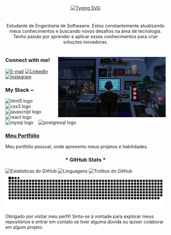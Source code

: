 <div align="center">
  <a href="https://git.io/typing-svg">
    <img src="https://readme-typing-svg.demolab.com?font=Fira+Code&weight=500&size=22&pause=1000&color=FF00F6&center=true&vCenter=true&random=false&width=524&lines=%E2%8A%B9+👋+Olá+eu+sou+o+Nick+%CB%99%E1%B5%95%CB%99+%E2%8A%B9+" alt="Typing SVG">
  </a>
</div>

#

<p align="center">Estudante de Engenharia de Softwawre.
Estou constantemente atualizando meus conhecimentos e buscando novos desafios na área de tecnologia. Tenho paixão por aprender e aplicar esses conhecimentos para criar soluções inovadoras.
  
#

#

<img align="right" alt="" height="190px" src="/Study.gif">

<h3 align="left">Connect with me!</h3>

[![E-mail](https://img.shields.io/badge/-Email-000?style=for-the-badge&logo=microsoft-outlook&logoColor=FF00F6&color:FFF)](mailto:nicolas.100julio@gmail.com)
[![LinkedIn](https://img.shields.io/badge/-LinkedIn-000?style=for-the-badge&logo=linkedin&logoColor=FF00F6&color:FFF)](#)
[![Instagram](https://img.shields.io/badge/-Instagram-000?style=for-the-badge&logo=instagram&logoColor=FF00F6&color:FFF)](https://www.instagram.com/nick_godi/)


<h3 align="left">My Stack ~</h3>

<div align="left">
  <img src="https://cdn.jsdelivr.net/gh/devicons/devicon/icons/html5/html5-original.svg" height="25" alt="html5 logo"  />
  <img width="8" />
  <img src="https://cdn.jsdelivr.net/gh/devicons/devicon/icons/css3/css3-original.svg" height="25" alt="css3 logo"  />
  <img width="8" />
  <img src="https://cdn.jsdelivr.net/gh/devicons/devicon/icons/javascript/javascript-plain.svg" height="25" alt="javascript logo"  />
  <img width="8" />
  <img src="https://cdn.jsdelivr.net/gh/devicons/devicon/icons/react/react-original.svg" height="25" alt="react logo"  />
  <img width="8" />
  <img src="https://cdn.jsdelivr.net/gh/devicons/devicon/icons/mysql/mysql-original.svg" height="25" alt="mysql logo"  />
  <img width="8" />
  <img src="https://cdn.jsdelivr.net/gh/devicons/devicon/icons/postgresql/postgresql-original.svg" height="25" alt="postgresql logo"  />
</div>


### [Meu Portfólio]([https://github.com/seu-usuario/meu-portfolio](https://nick-web-site-portfolio-curriculo.vercel.app/))
Meu portfólio pessoal, onde apresento meus projetos e habilidades.

<div style="text-align: center;" align="center">
  <h3>* GitHub Stats *</h3>
</div>

 ![Estatísticas do GitHub](https://github-readme-stats.vercel.app/api?username=nickgodi&show_icons=true&theme=radical)
  ![Linguagens](https://github-readme-stats.vercel.app/api/top-langs/?username=nickgodi&hide_progress=true&theme=radical)
  ![Troféus do GitHub](https://github-profile-trophy.vercel.app/?username=nickgodi&theme=radical)
  ![snake gif](https://github.com/nickgodi/nickgodi/blob/output/github-contribution-grid-snake.svg)


Obrigado por visitar meu perfil! Sinta-se à vontade para explorar meus repositórios e entrar em contato se tiver alguma dúvida ou quiser colaborar em algum projeto.
